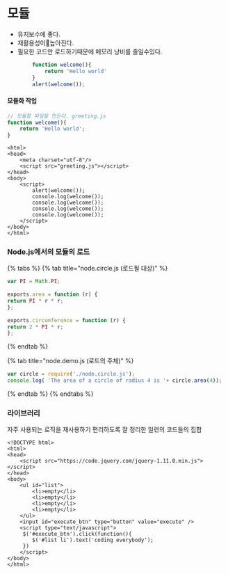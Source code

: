# 모듈

* 유지보수에 좋다.
* 재활용성이높아진다.
* 필요한 코드만 로드하기때문에 메모리 낭비를 줄일수있다.

```javascript
        function welcome(){
            return 'Hello world'
        }
        alert(welcome());
```

#### 모듈화 작업

```javascript
// 모듈할 파일을 만든다. greeting.js
function welcome(){
    return 'Hello world';
}
```

```markup
<html>
<head>
    <meta charset="utf-8"/>
    <script src="greeting.js"></script>
</head>
<body>
    <script>
        alert(welcome());
        console.log(welcome());
        console.log(welcome());
        console.log(welcome());
        console.log(welcome());
    </script>
</body>
</html>
```

### Node.js에서의 모듈의 로드

{% tabs %}
{% tab title="node.circle.js \(로드될 대상\)" %}
```javascript
var PI = Math.PI;
  
exports.area = function (r) {
return PI * r * r;
};
  
exports.circumference = function (r) {
return 2 * PI * r;
};
```
{% endtab %}

{% tab title="node.demo.js \(로드의 주체\)" %}
```javascript
var circle = require('./node.circle.js');
console.log( 'The area of a circle of radius 4 is '+ circle.area(4));
```
{% endtab %}
{% endtabs %}

### 라이브러리

자주 사용되는 로직을 재사용하기 편리하도록 잘 정리한 일련의 코드들의 집합

```markup
<!DOCTYPE html>
<html>
<head>
    <script src="https://code.jquery.com/jquery-1.11.0.min.js"></script>
</head>
<body>
    <ul id="list">
        <li>empty</li>
        <li>empty</li>
        <li>empty</li>
        <li>empty</li>
    </ul>
    <input id="execute_btn" type="button" value="execute" />
    <script type="text/javascript">
     $('#execute_btn').click(function(){
        $('#list li').text('coding everybody');
     })
    </script>
</body>
</html>
```

